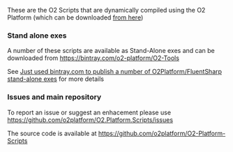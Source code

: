 These are the O2 Scripts that are dynamically compiled using the O2 Platform (which can be downloaded [from here](https://bintray.com/o2-platform/Main-Exe/o2-platform/view))

### Stand alone exes

A number of these scripts are available as Stand-Alone exes and can be downloaded from https://bintray.com/o2-platform/O2-Tools

See [Just used bintray.com to publish a number of O2Platform/FluentSharp stand-alone exes](http://blog.diniscruz.com/2014/08/just-used-bintraycom-to-publish-number.html) for more details


### Issues and main repository

To report an issue or suggest an enhacement please use https://github.com/o2platform/O2.Platform.Scripts/issues

The source code is available at https://github.com/o2platform/O2-Platform-Scripts
